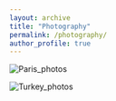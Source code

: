 ```yaml
---
layout: archive
title: "Photography"
permalink: /photography/
author_profile: true
---
```


![Paris_photos](https://vitaliiaeliseeva.github.io/images/Collage_Paris.png) 

![Turkey_photos](https://vitaliiaeliseeva.github.io/images/Collage_Turkey.png)
 
